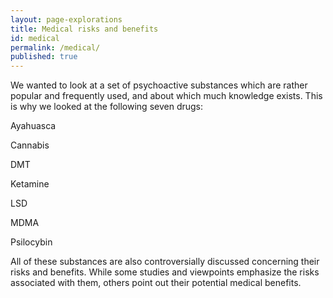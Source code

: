 ```yaml
---
layout: page-explorations
title: Medical risks and benefits
id: medical
permalink: /medical/
published: true
---
```


We wanted to look at a set of psychoactive substances which are rather popular and frequently used, and about which much knowledge exists. This is why we looked at the following seven drugs:

Ayahuasca

Cannabis

DMT

Ketamine

LSD

MDMA

Psilocybin


All of these substances are also controversially discussed concerning their risks and benefits. While some studies and viewpoints emphasize the risks associated with them, others point out their potential medical benefits.





